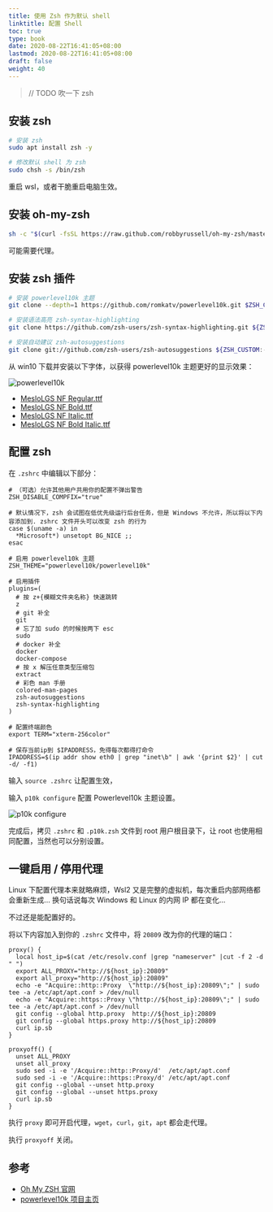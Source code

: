 ```yaml
---
title: 使用 Zsh 作为默认 shell
linktitle: 配置 Shell
toc: true
type: book
date: 2020-08-22T16:41:05+08:00
lastmod: 2020-08-22T16:41:05+08:00
draft: false
weight: 40
---
```


> // TODO 吹一下 zsh

## 安装 zsh

```bash
# 安装 zsh
sudo apt install zsh -y

# 修改默认 shell 为 zsh
sudo chsh -s /bin/zsh
```

重启 wsl，或者干脆重启电脑生效。

## 安装 oh-my-zsh

```bash
sh -c "$(curl -fsSL https://raw.github.com/robbyrussell/oh-my-zsh/master/tools/install.sh)"
```

可能需要代理。

## 安装 zsh 插件

```bash
# 安装 powerlevel10k 主题
git clone --depth=1 https://github.com/romkatv/powerlevel10k.git $ZSH_CUSTOM/themes/powerlevel10k

# 安装语法高亮 zsh-syntax-highlighting
git clone https://github.com/zsh-users/zsh-syntax-highlighting.git ${ZSH_CUSTOM:-~/.oh-my-zsh/custom}/plugins/zsh-syntax-highlighting

# 安装自动建议 zsh-autosuggestions
git clone git://github.com/zsh-users/zsh-autosuggestions ${ZSH_CUSTOM:-~/.oh-my-zsh/custom}/plugins/zsh-autosuggestions
```

从 win10 下载并安装以下字体，以获得 powerlevel10k 主题更好的显示效果：

![powerlevel10k](https://raw.githubusercontent.com/romkatv/powerlevel10k-media/master/prompt-styles-high-contrast.png)

- [MesloLGS NF Regular.ttf](https://github.com/romkatv/powerlevel10k-media/raw/master/MesloLGS%20NF%20Regular.ttf)
- [MesloLGS NF Bold.ttf](https://github.com/romkatv/powerlevel10k-media/raw/master/MesloLGS%20NF%20Bold.ttf)
- [MesloLGS NF Italic.ttf](https://github.com/romkatv/powerlevel10k-media/raw/master/MesloLGS%20NF%20Italic.ttf)
- [MesloLGS NF Bold Italic.ttf](https://github.com/romkatv/powerlevel10k-media/raw/master/MesloLGS%20NF%20Bold%20Italic.ttf)

## 配置 zsh

在 `.zshrc` 中编辑以下部分：

```shell
# （可选）允许其他用户共用你的配置不弹出警告
ZSH_DISABLE_COMPFIX="true"

# 默认情况下，zsh 会试图在低优先级运行后台任务，但是 Windows 不允许，所以将以下内容添加到. zshrc 文件开头可以改变 zsh 的行为
case $(uname -a) in
  *Microsoft*) unsetopt BG_NICE ;;
esac

# 启用 powerlevel10k 主题
ZSH_THEME="powerlevel10k/powerlevel10k"

# 启用插件
plugins=(
  # 按 z+{模糊文件夹名称} 快速跳转
  z
  # git 补全
  git
  # 忘了加 sudo 的时候按两下 esc
  sudo
  # docker 补全
  docker
  docker-compose
  # 按 x 解压任意类型压缩包
  extract
  # 彩色 man 手册
  colored-man-pages
  zsh-autosuggestions
  zsh-syntax-highlighting
)

# 配置终端颜色
export TERM="xterm-256color"

# 保存当前ip到 $IPADDRESS，免得每次都得打命令
IPADDRESS=$(ip addr show eth0 | grep "inet\b" | awk '{print $2}' | cut -d/ -f1)
```

输入 `source .zshrc` 让配置生效，

输入 `p10k configure` 配置 Powerlevel10k 主题设置。

![p10k configure](https://raw.githubusercontent.com/romkatv/powerlevel10k-media/master/configuration-wizard.gif)

完成后，拷贝 `.zshrc` 和 `.p10k.zsh` 文件到 root 用户根目录下，让 root 也使用相同配置，当然也可以分别设置。

## 一键启用 / 停用代理

Linux 下配置代理本来就略麻烦，Wsl2 又是完整的虚拟机，每次重启内部网络都会重新生成... 换句话说每次 Windows 和 Linux 的内网 IP 都在变化...

不过还是能配置好的。

将以下内容加入到你的 `.zshrc` 文件中，将 `20809` 改为你的代理的端口：

```shell
proxy() {
  local host_ip=$(cat /etc/resolv.conf |grep "nameserver" |cut -f 2 -d " ")
  export ALL_PROXY="http://${host_ip}:20809"
  export all_proxy="http://${host_ip}:20809"
  echo -e "Acquire::http::Proxy  \"http://${host_ip}:20809\";" | sudo tee -a /etc/apt/apt.conf > /dev/null
  echo -e "Acquire::https::Proxy \"http://${host_ip}:20809\";" | sudo tee -a /etc/apt/apt.conf > /dev/null
  git config --global http.proxy  http://${host_ip}:20809
  git config --global https.proxy http://${host_ip}:20809
  curl ip.sb
}

proxyoff() {
  unset ALL_PROXY
  unset all_proxy
  sudo sed -i -e '/Acquire::http::Proxy/d'  /etc/apt/apt.conf
  sudo sed -i -e '/Acquire::https::Proxy/d' /etc/apt/apt.conf
  git config --global --unset http.proxy
  git config --global --unset https.proxy
  curl ip.sb
}
```

执行 `proxy` 即可开启代理，`wget`，`curl`，`git`，`apt` 都会走代理。

执行 `proxyoff` 关闭。

## 参考

- [Oh My ZSH 官网](https://ohmyz.sh/)
- [powerlevel10k 项目主页](https://github.com/romkatv/powerlevel10k)
